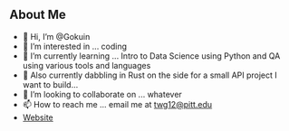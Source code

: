 ## About Me
- 👋 Hi, I’m @Gokuin
- 👀 I’m interested in ... coding
- 🌱 I’m currently learning ... Intro to Data Science using Python and QA using various tools and languages
- 🦀 Also currently dabbling in Rust on the side for a small API project I want to build...
- 💞️ I’m looking to collaborate on ... whatever
- 📫 How to reach me ... email me at twg12@pitt.edu
- [Website](https://gokuin.github.io/)

<!---
Gokuin/Gokuin is a ✨ special ✨ repository because its `README.md` (this file) appears on your GitHub profile.
You can click the Preview link to take a look at your changes.
--->

